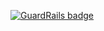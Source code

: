 
[![GuardRails badge](https://badges.production.guardrails.io/bennythejudge/my_hackerrank.svg)](https://www.guardrails.io)
